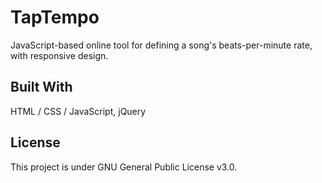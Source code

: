 # TapTempo

JavaScript-based online tool for defining a song's beats-per-minute rate, with responsive design.

## Built With

HTML / CSS / JavaScript, jQuery

## License

This project is under GNU General Public License v3.0.
